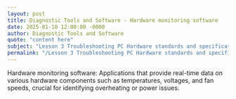 ```yaml
---
layout: post
title: Diagnostic Tools and Software - Hardware monitoring software
date: 2025-01-10 12:00:00 -0000
author: Diagnostic Tools and Software
quote: "content here"
subject: "Lesson 3 Troubleshooting PC Hardware standards and specifications"
permalink: "/Lesson 3 Troubleshooting PC Hardware standards and specifications/Diagnostic Tools and Software/Diagnostic Tools and Software - Hardware monitoring software"
---
```


Hardware monitoring software: Applications that provide real-time data on various hardware components such as temperatures, voltages, and fan speeds, crucial for identifying overheating or power issues.
